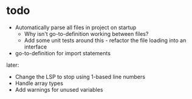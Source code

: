 # todo

- Automatically parse all files in project on startup
  - Why isn't go-to-definition working between files?
  - Add some unit tests around this - refactor the file loading into an interface
- go-to-definition for import statements

later:
- Change the LSP to stop using 1-based line numbers
- Handle array types
- Add warnings for unused variables
